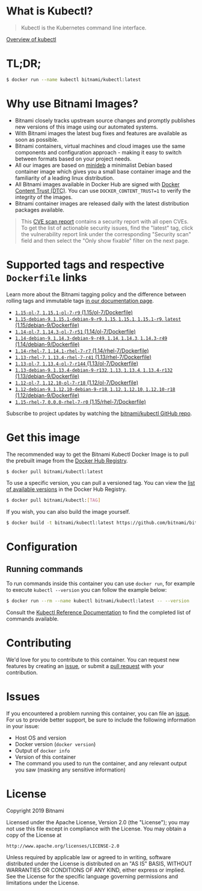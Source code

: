 
# What is Kubectl?

> Kubectl is the Kubernetes command line interface.

[Overview of kubectl](https://kubernetes.io/docs/reference/kubectl/overview/)

# TL;DR;

```bash
$ docker run --name kubectl bitnami/kubectl:latest
```

# Why use Bitnami Images?

* Bitnami closely tracks upstream source changes and promptly publishes new versions of this image using our automated systems.
* With Bitnami images the latest bug fixes and features are available as soon as possible.
* Bitnami containers, virtual machines and cloud images use the same components and configuration approach - making it easy to switch between formats based on your project needs.
* All our images are based on [minideb](https://github.com/bitnami/minideb) a minimalist Debian based container image which gives you a small base container image and the familiarity of a leading linux distribution.
* All Bitnami images available in Docker Hub are signed with [Docker Content Trust (DTC)](https://docs.docker.com/engine/security/trust/content_trust/). You can use `DOCKER_CONTENT_TRUST=1` to verify the integrity of the images.
* Bitnami container images are released daily with the latest distribution packages available.


> This [CVE scan report](https://quay.io/repository/bitnami/kubectl?tab=tags) contains a security report with all open CVEs. To get the list of actionable security issues, find the "latest" tag, click the vulnerability report link under the corresponding "Security scan" field and then select the "Only show fixable" filter on the next page.

# Supported tags and respective `Dockerfile` links

Learn more about the Bitnami tagging policy and the difference between rolling tags and immutable tags [in our documentation page](https://docs.bitnami.com/containers/how-to/understand-rolling-tags-containers/).


* [`1.15-ol-7`, `1.15.1-ol-7-r9` (1.15/ol-7/Dockerfile)](https://github.com/bitnami/bitnami-docker-kubectl/blob/1.15.1-ol-7-r9/1.15/ol-7/Dockerfile)
* [`1.15-debian-9`, `1.15.1-debian-9-r9`, `1.15`, `1.15.1`, `1.15.1-r9`, `latest` (1.15/debian-9/Dockerfile)](https://github.com/bitnami/bitnami-docker-kubectl/blob/1.15.1-debian-9-r9/1.15/debian-9/Dockerfile)
* [`1.14-ol-7`, `1.14.3-ol-7-r51` (1.14/ol-7/Dockerfile)](https://github.com/bitnami/bitnami-docker-kubectl/blob/1.14.3-ol-7-r51/1.14/ol-7/Dockerfile)
* [`1.14-debian-9`, `1.14.3-debian-9-r49`, `1.14`, `1.14.3`, `1.14.3-r49` (1.14/debian-9/Dockerfile)](https://github.com/bitnami/bitnami-docker-kubectl/blob/1.14.3-debian-9-r49/1.14/debian-9/Dockerfile)
* [`1.14-rhel-7`, `1.14.1-rhel-7-r7` (1.14/rhel-7/Dockerfile)](https://github.com/bitnami/bitnami-docker-kubectl/blob/1.14.1-rhel-7-r7/1.14/rhel-7/Dockerfile)
* [`1.13-rhel-7`, `1.13.4-rhel-7-r41` (1.13/rhel-7/Dockerfile)](https://github.com/bitnami/bitnami-docker-kubectl/blob/1.13.4-rhel-7-r41/1.13/rhel-7/Dockerfile)
* [`1.13-ol-7`, `1.13.4-ol-7-r144` (1.13/ol-7/Dockerfile)](https://github.com/bitnami/bitnami-docker-kubectl/blob/1.13.4-ol-7-r144/1.13/ol-7/Dockerfile)
* [`1.13-debian-9`, `1.13.4-debian-9-r132`, `1.13`, `1.13.4`, `1.13.4-r132` (1.13/debian-9/Dockerfile)](https://github.com/bitnami/bitnami-docker-kubectl/blob/1.13.4-debian-9-r132/1.13/debian-9/Dockerfile)
* [`1.12-ol-7`, `1.12.10-ol-7-r18` (1.12/ol-7/Dockerfile)](https://github.com/bitnami/bitnami-docker-kubectl/blob/1.12.10-ol-7-r18/1.12/ol-7/Dockerfile)
* [`1.12-debian-9`, `1.12.10-debian-9-r18`, `1.12`, `1.12.10`, `1.12.10-r18` (1.12/debian-9/Dockerfile)](https://github.com/bitnami/bitnami-docker-kubectl/blob/1.12.10-debian-9-r18/1.12/debian-9/Dockerfile)
* [`1.15-rhel-7`, `0.0.0-rhel-7-r0` (1.15/rhel-7/Dockerfile)](https://github.com/bitnami/bitnami-docker-kubectl/blob/0.0.0-rhel-7-r0/1.15/rhel-7/Dockerfile)

Subscribe to project updates by watching the [bitnami/kubectl GitHub repo](https://github.com/bitnami/bitnami-docker-kubectl).

# Get this image

The recommended way to get the Bitnami Kubectl Docker Image is to pull the prebuilt image from the [Docker Hub Registry](https://hub.docker.com/r/bitnami/kubectl).

```bash
$ docker pull bitnami/kubectl:latest
```

To use a specific version, you can pull a versioned tag. You can view the [list of available versions](https://hub.docker.com/r/bitnami/kubectl/tags/) in the Docker Hub Registry.

```bash
$ docker pull bitnami/kubectl:[TAG]
```

If you wish, you can also build the image yourself.

```bash
$ docker build -t bitnami/kubectl:latest https://github.com/bitnami/bitnami-docker-kubectl.git
```

# Configuration

## Running commands

To run commands inside this container you can use `docker run`, for example to execute `kubectl --version` you can follow the example below:

```bash
$ docker run --rm --name kubectl bitnami/kubectl:latest -- --version
```

Consult the [Kubectl Reference Documentation](https://kubernetes.io/docs/reference/generated/kubectl/kubectl-commands) to find the completed list of commands available.

# Contributing

We'd love for you to contribute to this container. You can request new features by creating an [issue](https://github.com/bitnami/bitnami-docker-kubectl/issues), or submit a [pull request](https://github.com/bitnami/bitnami-docker-kubectl/pulls) with your contribution.

# Issues

If you encountered a problem running this container, you can file an [issue](https://github.com/bitnami/bitnami-docker-kubectl/issues). For us to provide better support, be sure to include the following information in your issue:

- Host OS and version
- Docker version (`docker version`)
- Output of `docker info`
- Version of this container
- The command you used to run the container, and any relevant output you saw (masking any sensitive information)

# License

Copyright 2019 Bitnami

Licensed under the Apache License, Version 2.0 (the "License");
you may not use this file except in compliance with the License.
You may obtain a copy of the License at

    http://www.apache.org/licenses/LICENSE-2.0

Unless required by applicable law or agreed to in writing, software
distributed under the License is distributed on an "AS IS" BASIS,
WITHOUT WARRANTIES OR CONDITIONS OF ANY KIND, either express or implied.
See the License for the specific language governing permissions and
limitations under the License.
